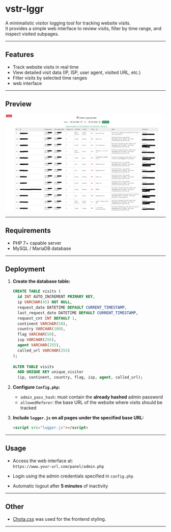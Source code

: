 # vstr-lggr

A minimalistic visitor logging tool for tracking website visits.  
It provides a simple web interface to review visits, filter by time range, and inspect visited subpages.  

---

## Features

- Track website visits in real time  
- View detailed visit data (IP, ISP, user agent, visited URL, etc.)  
- Filter visits by selected time ranges  
- web interface 
---

## Preview

![Screenshot web interface](https://raw.githubusercontent.com/vadimcx/vstr-lggr/refs/heads/main/msc/imgs/Screenshot.png)

---

## Requirements

- PHP 7+ capable server  
- MySQL / MariaDB database  

---

## Deployment

1. **Create the database table:**

   ```sql
   CREATE TABLE visits (
     id INT AUTO_INCREMENT PRIMARY KEY,
     ip VARCHAR(45) NOT NULL,
     request_date DATETIME DEFAULT CURRENT_TIMESTAMP,
     last_request_date DATETIME DEFAULT CURRENT_TIMESTAMP,
     request_cnt INT DEFAULT 1,
     continent VARCHAR(50),
     country VARCHAR(100),
     flag VARCHAR(50),
     isp VARCHAR(255),
     agent VARCHAR(255),
     called_url VARCHAR(255)
   );

   ALTER TABLE visits 
     ADD UNIQUE KEY unique_visitor 
     (ip, continent, country, flag, isp, agent, called_url);
   ```

2. **Configure `Config.php`:**

   - `admin_pass_hash`: must contain the **already hashed** admin password  
   - `allowedReferer`: the base URL of the website where visits should be tracked  

3. **Include `logger.js` on all pages under the specified base URL:**

   ```html
   <script src="logger.js"></script>
   ```

---

## Usage

- Access the web interface at:  
  `https://www.your-url.com/panel/admin.php`  

- Login using the admin credentials specified in `config.php`  

- Automatic logout after **5 minutes** of inactivity  

---

## Other

- [Chota.css](https://github.com/jenil/chota) was used for the frontend styling.  

---
